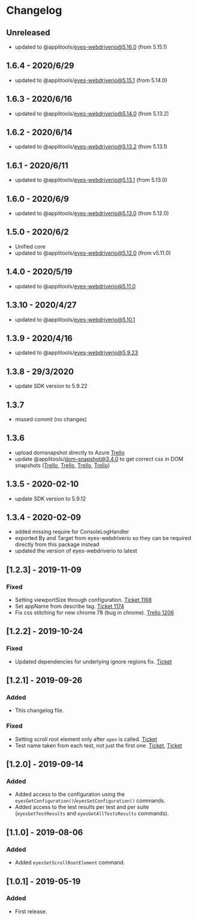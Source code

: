 # Changelog

## Unreleased
- updated to @applitools/eyes-webdriverio@5.16.0 (from 5.15.1)


## 1.6.4 - 2020/6/29

- updated to @applitools/eyes-webdriverio@5.15.1 (from 5.14.0)

## 1.6.3 - 2020/6/16

- updated to @applitools/eyes-webdriverio@5.14.0 (from 5.13.2)

## 1.6.2 - 2020/6/14

- updated to @applitools/eyes-webdriverio@5.13.2 (from 5.13.1)

## 1.6.1 - 2020/6/11

- updated to @applitools/eyes-webdriverio@5.13.1 (from 5.13.0)

## 1.6.0 - 2020/6/9

- updated to @applitools/eyes-webdriverio@5.13.0 (from 5.12.0)

## 1.5.0 - 2020/6/2

- Unified core
- updated to @applitools/eyes-webdriverio@5.12.0 (from v5.11.0)

## 1.4.0 - 2020/5/19

- updated to @applitools/eyes-webdriverio@5.11.0

## 1.3.10 - 2020/4/27

- updated to @applitools/eyes-webdriverio@5.10.1

## 1.3.9 - 2020/4/16

- updated to @applitools/eyes-webdriverio@5.9.23

## 1.3.8 - 29/3/2020

- update SDK version to 5.9.22

## 1.3.7

- missed commit (no changes)

## 1.3.6

- upload domsnapshot directly to Azure [Trello](https://trello.com/c/ZCLJo8Fy/241-upload-dom-directly-to-azure)
- update @applitools/dom-snapshot@3.4.0 to get correct css in DOM snapshots ([Trello](https://trello.com/c/3BFtM4hx/188-hidden-spinners-in-text-field-are-visible-in-firefox), [Trello](https://trello.com/c/S4XT7ONp/192-vg-dom-snapshot-deletes-duplicate-keys-from-css-rules), [Trello](https://trello.com/c/mz8CKKB7/173-selector-not-seen-as-it-should-be-issue-with-css-variable), [Trello](https://trello.com/c/KZ25vktg/245-edge-screenshot-different-from-chrome-and-ff))

## 1.3.5 - 2020-02-10

- update SDK version to 5.9.12

## 1.3.4 - 2020-02-09
- added missing require for ConsoleLogHandler
- exported By and Target from eyes-webdriverio so they can be required directly from this package instead
- updated the version of eyes-webdriverio to latest

## [1.2.3] - 2019-11-09 
### Fixed
- Setting viewportSize through configuration. [Ticket 1168](https://trello.com/c/yPqI3erm)
- Set appName from describe tag. [Ticket 1174](https://trello.com/c/gIlKtwZU)
- Fix css stitching for new chrome 78 (bug in chrome). [Trello 1206](https://trello.com/c/euVqe1Sv)

## [1.2.2] - 2019-10-24
### Fixed
- Updated dependencies for underlying ignore regions fix. [Ticket](https://trello.com/c/E97HesbG)

## [1.2.1] - 2019-09-26
### Added
- This changelog file.
### Fixed
- Setting scroll root element only after `open` is called. [Ticket](https://trello.com/c/0NRouZgA)
- Test name taken from each test, not just the first one.  [Ticket](https://trello.com/c/eOhBTH5r), [Ticket](https://trello.com/c/0NRouZgA)

## [1.2.0] - 2019-09-14
### Added
- Added access to the configuration using the `eyesGetConfiguration()`/`eyesSetConfiguration()` commands.
- Added access to the test results per test and per suite (`eyesGetTestResults` and `eyesGetAllTestsResults` commands).

## [1.1.0] - 2019-08-06
### Added
- Added `eyesSetScrollRootElement` command.

## [1.0.1] - 2019-05-19
### Added
- First release.
 
 
